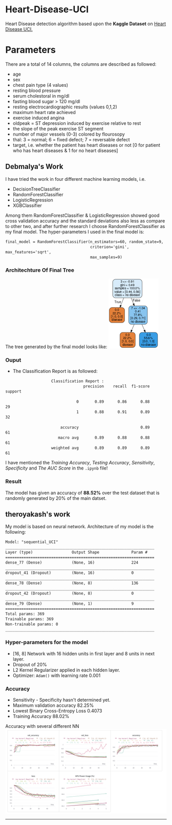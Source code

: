 # Heart-Disease-UCI
Heart Disease detection algorithm based upon the **Kaggle Dataset** on [Heart Disease UCI.](https://www.kaggle.com/ronitf/heart-disease-uci)

# Parameters
There are a total of 14 columns, the columns are described as followed:
- age
- sex
- chest pain type (4 values)
- resting blood pressure
- serum cholestoral in mg/dl
- fasting blood sugar > 120 mg/dl
- resting electrocardiographic results (values 0,1,2)
- maximum heart rate achieved
- exercise induced angina
- oldpeak = ST depression induced by exercise relative to rest
- the slope of the peak exercise ST segment
- number of major vessels (0-3) colored by flourosopy
- thal: 3 = normal; 6 = fixed defect; 7 = reversable defect
- target, i.e. whether the patient has heart diseases or not [0 for patient who has heart diseases & 1 for no heart diseases]

## Debmalya's Work
I have tried the work in four different machine learning models, i.e. 
- DecisionTreeClassifier
- RandomForestClassifier
- LogisticRegression
- XGBClassifier

Among them RandomForestClassifier & LogisticRegression showed good cross validation accuracy and the standard deviations also less as compare to other two, and after further research I choose RandomForestClassifier as my final model. The hyper-parameters I used in the final model is:
```
final_model = RandomForestClassifier(n_estimators=60, random_state=9, 
                                     criterion='gini', max_features='sqrt',
                                     max_samples=9)
```

### Architechture Of Final Tree
The tree generated by the final model looks like:
![Final Tree Generated By Random Forest Classifier](final_tree.png)

### Ouput
- The Classification Report is as followed:
```
                    Classification Report :
                                  precision    recall  f1-score   support

                               0       0.89      0.86      0.88        29
                               1       0.88      0.91      0.89        32

                        accuracy                           0.89        61
                       macro avg       0.89      0.88      0.88        61
                    weighted avg       0.89      0.89      0.89        61
```
I have mentioned the *Training Accuracy*, *Testing Accuracy*, *Sensitivity*, *Specificity* and *The AUC Score* in the ```.ipynb``` file!

### Result
The model has given an accuracy of **88.52%** over the test dataset that is randomly generated by 20% of the main datset.

## theroyakash's work
My model is based on neural network. Architecture of my model is the following:

```Plain Text
Model: "sequential_UCI"
_________________________________________________________________
Layer (type)                 Output Shape              Param #   
=================================================================
dense_77 (Dense)             (None, 16)                224       
_________________________________________________________________
dropout_41 (Dropout)         (None, 16)                0         
_________________________________________________________________
dense_78 (Dense)             (None, 8)                 136       
_________________________________________________________________
dropout_42 (Dropout)         (None, 8)                 0         
_________________________________________________________________
dense_79 (Dense)             (None, 1)                 9         
=================================================================
Total params: 369
Trainable params: 369
Non-trainable params: 0
_________________________________________________________________
```

### Hyper-parameters for the model

- [16, 8] Network with 16 hidden units in first layer and 8 units in next layer.
- Dropout of 20%
- L2 Kernel Regularizer applied in each hidden layer.
- Optimizer: `Adam()` with learning rate 0.001

### Accuracy

- Sensitivity - Specificity hasn't determined yet.
- Maximum validation accuracy 82.25%
- Lowest Binary Cross-Entropy Loss 0.4073
- Training Accuracy 88.02%

Accuracy with several different NN
![Accuracy with several different NN](acc.png)

---


